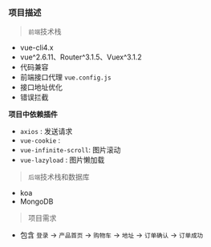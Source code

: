 ### 项目描述

> `前端`技术栈

- vue-cli4.x
- vue^2.6.11、Router^3.1.5、Vuex^3.1.2
- 代码兼容
- 前端接口代理 `vue.config.js`
- 接口地址优化
- 错误拦截
  
**项目中依赖插件**

- `axios` : 发送请求
- `vue-cookie` : 
- `vue-infinite-scroll`: 图片滚动
- `vue-lazyload` : 图片懒加载

> `后端`技术栈和数据库

- koa
- MongoDB

> 项目需求

- 包含 `登录` → `产品首页` → `购物车` → `地址` → `订单确认` → `订单成功`


